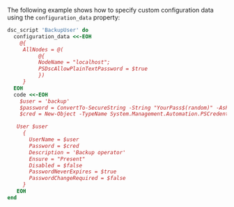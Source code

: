 The following example shows how to specify custom configuration data
using the `configuration_data` property:

``` ruby
dsc_script 'BackupUser' do
  configuration_data <<-EOH
    @{
     AllNodes = @(
          @{
          NodeName = "localhost";
          PSDscAllowPlainTextPassword = $true
          })
     }
  EOH
  code <<-EOH
    $user = 'backup'
    $password = ConvertTo-SecureString -String "YourPass$(random)" -AsPlainText -Force
    $cred = New-Object -TypeName System.Management.Automation.PSCredential -ArgumentList $user, $password

   User $user
     {
       UserName = $user
       Password = $cred
       Description = 'Backup operator'
       Ensure = "Present"
       Disabled = $false
       PasswordNeverExpires = $true
       PasswordChangeRequired = $false
     }
   EOH
end
```